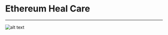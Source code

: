 # **Ethereum Heal Care**
---

![alt text](https://github.com/[AhmedShahan]/[CSE311_Ethereum_Health_Care]/blob/[main]/eth2.png?raw=true)
